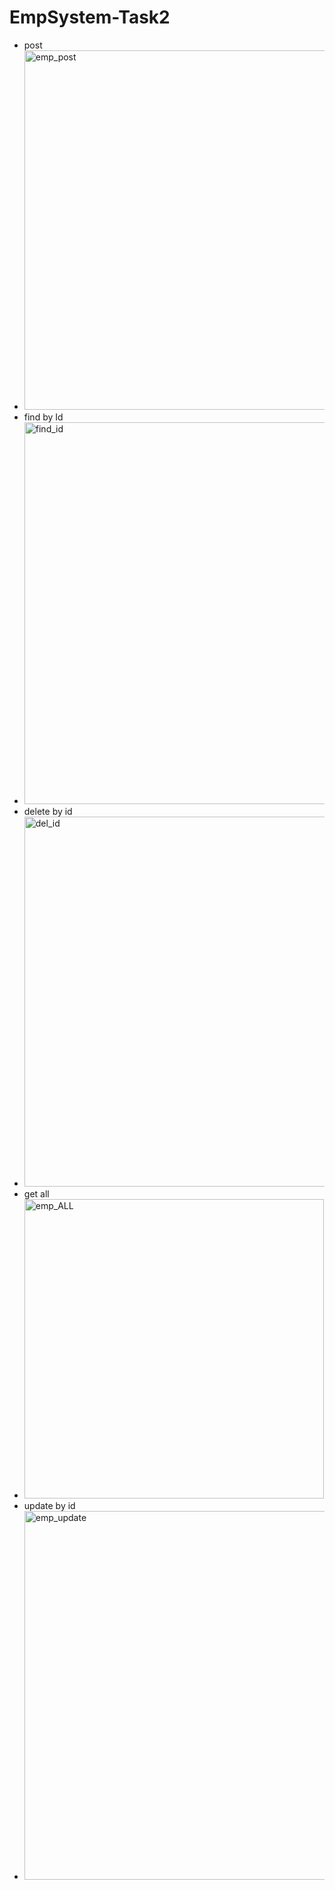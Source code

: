 # EmpSystem-Task2
- post
- <img width="575" alt="emp_post" src="https://github.com/user-attachments/assets/fb53c46b-1079-474f-8324-6eef06c903fe">
- find by Id
- <img width="611" alt="find_id" src="https://github.com/user-attachments/assets/c4868d1c-a5f7-4cf6-82c9-0fa4856180da">
- delete by id
- <img width="592" alt="del_id" src="https://github.com/user-attachments/assets/65a450e7-7a60-4a79-9c81-69eb8011bb3e">
- get all
- <img width="479" alt="emp_ALL" src="https://github.com/user-attachments/assets/9ab94def-da68-4dca-b5ad-5098b2fc4285">
- update by id
- <img width="590" alt="emp_update" src="https://github.com/user-attachments/assets/0a056bce-aad6-4755-8cd2-276b90602cfa">

